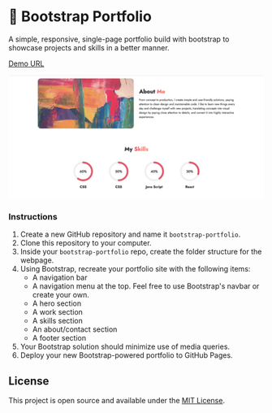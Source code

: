 # :file_folder: Bootstrap Portfolio
A simple, responsive, single-page portfolio build with bootstrap to showcase projects and skills in a better manner.


[Demo URL](https://wisethee.github.io/bootstrap-portfolio/)

![Screenshot](https://github.com/wisethee/bootstrap-portfolio/blob/main/assets/images/cover.jpg?raw=true)

### Instructions

1. Create a new GitHub repository and name it ``bootstrap-portfolio``.
2. Clone this repository to your computer.
3. Inside your ``bootstrap-portfolio`` repo, create the folder structure for the webpage.
4. Using Bootstrap, recreate your portfolio site with the following items:
   - A navigation bar
   - A navigation menu at the top. Feel free to use Bootstrap's navbar or create your own.
   - A hero section
   - A work section
   - A skills section
   - An about/contact section
   - A footer section
5. Your Bootstrap solution should minimize use of media queries.
6. Deploy your new Bootstrap-powered portfolio to GitHub Pages.

## License
This project is open source and available under the [MIT License](LICENSE).
